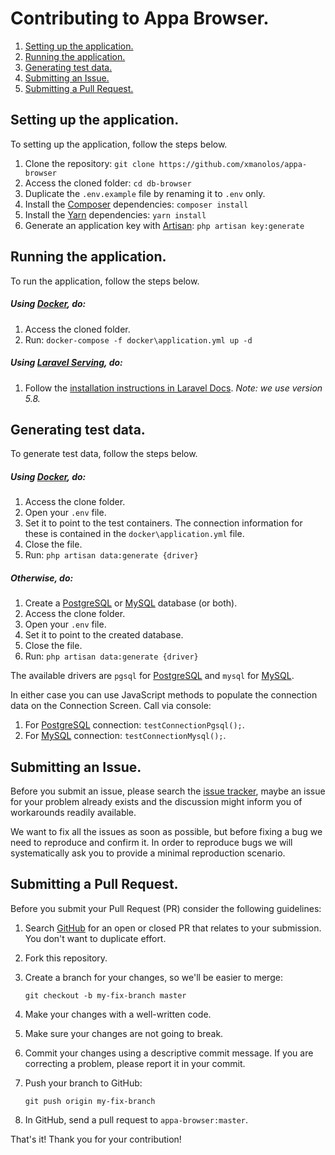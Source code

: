 # Contributing to Appa Browser.
1. [Setting up the application.](#setting-up-the-application)
2. [Running the application.](#running-the-application)
3. [Generating test data.](#generating-test-data)
4. [Submitting an Issue.](#submitting-an-issue)
5. [Submitting a Pull Request.](#submitting-a-pull-request)

## Setting up the application.

To setting up the application, follow the steps below.

1. Clone the repository: `git clone https://github.com/xmanolos/appa-browser`
2. Access the cloned folder: `cd db-browser`
3. Duplicate the `.env.example` file by renaming it to `.env` only.
4. Install the [Composer](https://getcomposer.org/) dependencies: `composer install`
5. Install the [Yarn](https://yarnpkg.com/) dependencies: `yarn install`
6. Generate an application key with [Artisan](https://laravel.com/docs/master/artisan): `php artisan key:generate`

## Running the application.

To run the application, follow the steps below.

##### Using [Docker](https://www.docker.com/), do:
1. Access the cloned folder.
2. Run: `docker-compose -f docker\application.yml up -d`

##### Using [Laravel Serving](https://laravel.com/docs/master/installation#installing-laravel), do:
1. Follow the [installation instructions in Laravel Docs](https://laravel.com/docs/master/installation#installing-laravel). _Note: we use version 5.8._

## Generating test data.

To generate test data, follow the steps below.

##### Using [Docker](https://www.docker.com/), do:
1. Access the clone folder.
2. Open your `.env` file.
3. Set it to point to the test containers. The connection information for these is contained in the `docker\application.yml` file.
4. Close the file.
5. Run: `php artisan data:generate {driver}`

##### Otherwise, do:
1. Create a [PostgreSQL](https://www.postgresql.org/) or [MySQL](https://www.mysql.com/) database (or both).
2. Access the clone folder.
3. Open your `.env` file.
4. Set it to point to the created database.
5. Close the file.
6. Run: `php artisan data:generate {driver}`

The available drivers are `pgsql` for [PostgreSQL](https://www.postgresql.org/) and `mysql` for [MySQL](https://www.mysql.com/).

In either case you can use JavaScript methods to populate the connection data on the Connection Screen. Call via console:
1. For [PostgreSQL](https://www.postgresql.org/) connection: `testConnectionPgsql();`.
2. For [MySQL](https://www.mysql.com/) connection: `testConnectionMysql();`.

## Submitting an Issue.

Before you submit an issue, please search the [issue tracker](https://github.com/xmanolos/appa-browser/issues), maybe an issue for your problem already exists and the discussion might inform you of workarounds readily available.

We want to fix all the issues as soon as possible, but before fixing a bug we need to reproduce and confirm it. In order to reproduce bugs we will systematically ask you to provide a minimal reproduction scenario.

## Submitting a Pull Request.

Before you submit your Pull Request (PR) consider the following guidelines:

1. Search [GitHub](https://github.com/xmanolos/appa-browser) for an open or closed PR that relates to your submission. You don't want to duplicate effort.
2. Fork this repository.
3. Create a branch for your changes, so we'll be easier to merge:

    ```shell
    git checkout -b my-fix-branch master
    ```

5. Make your changes with a well-written code.
6. Make sure your changes are not going to break.
7. Commit your changes using a descriptive commit message. If you are correcting a problem, please report it in your commit.
8. Push your branch to GitHub:

    ```shell
    git push origin my-fix-branch
    ```

9. In GitHub, send a pull request to `appa-browser:master`.

That's it! Thank you for your contribution!
